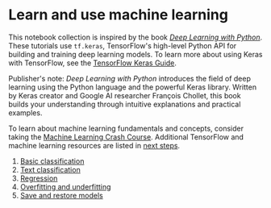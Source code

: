 # Learn and use machine learning

This notebook collection is inspired by the book
*[Deep Learning with Python](https://books.google.com/books?id=Yo3CAQAACAAJ)*.
These tutorials use `tf.keras`, TensorFlow's high-level Python API for building
and training deep learning models. To learn more about using Keras with
TensorFlow, see the [TensorFlow Keras Guide](../../guide/keras).

Publisher's note: *Deep Learning with Python* introduces the field of deep
learning using the Python language and the powerful Keras library. Written by
Keras creator and Google AI researcher François Chollet, this book builds your
understanding through intuitive explanations and practical examples.

To learn about machine learning fundamentals and concepts, consider taking the
[Machine Learning Crash Course](https://developers.google.com/machine-learning/crash-course/).
Additional TensorFlow and machine learning resources are listed in [next steps](../next_steps).

1. [Basic classification](./basic_classification)
2. [Text classification](./basic_text_classification)
3. [Regression](./basic_regression)
4. [Overfitting and underfitting](./overfit_and_underfit)
5. [Save and restore models](./save_and_restore_models)
